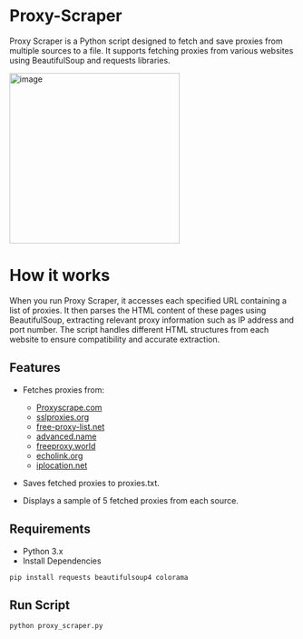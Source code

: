 # Proxy-Scraper
Proxy Scraper is a Python script designed to fetch and save proxies from multiple sources to a file. It supports fetching proxies from various websites using BeautifulSoup and requests libraries.

<img src="https://github.com/Cr0mb/Proxy-Scraper/assets/137664526/70f997b8-d26b-4b1d-a3ba-4ba881a4480a" alt="image" width="300" />


# How it works

When you run Proxy Scraper, it accesses each specified URL containing a list of proxies. It then parses the HTML content of these pages using BeautifulSoup, extracting relevant proxy information such as IP address and port number. The script handles different HTML structures from each website to ensure compatibility and accurate extraction.

## Features

- Fetches proxies from:

  - [Proxyscrape.com](proxyscrape.com)
  - [sslproxies.org](sslproxies.org)
  - [free-proxy-list.net](free-proxy-list.net)
  - [advanced.name](advanced.name)
  - [freeproxy.world](freeproxy.world)
  - [echolink.org](echolink.org)
  - [iplocation.net](iplocation.net)

- Saves fetched proxies to proxies.txt.

- Displays a sample of 5 fetched proxies from each source.

## Requirements
- Python 3.x
- Install Dependencies
```
pip install requests beautifulsoup4 colorama
```

## Run Script
```
python proxy_scraper.py
```

